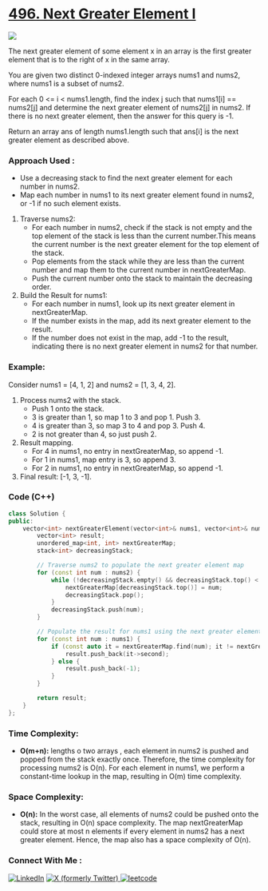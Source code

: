# [496. Next Greater Element I](https://leetcode.com/problems/next-greater-element-i/)

![](https://badgen.net/badge/Level/Easy/green)

The next greater element of some element x in an array is the first greater element that is to the right of x in the same array.

You are given two distinct 0-indexed integer arrays nums1 and nums2, where nums1 is a subset of nums2.

For each 0 <= i < nums1.length, find the index j such that nums1[i] == nums2[j] and determine the next greater element of nums2[j] in nums2. If there is no next greater element, then the answer for this query is -1.

Return an array ans of length nums1.length such that ans[i] is the next greater element as described above.

### Approach Used :

-   Use a decreasing stack to find the next greater element for each number in nums2.
-   Map each number in nums1 to its next greater element found in nums2, or -1 if no such element exists.

1.  Traverse nums2:
    -   For each number in nums2, check if the stack is not empty and the top element of the stack is less than the current number.This means the current number is the next greater element for the top element of the stack.
    -   Pop elements from the stack while they are less than the current number and map them to the current number in nextGreaterMap.
    -   Push the current number onto the stack to maintain the decreasing order.
2.  Build the Result for nums1:
    -   For each number in nums1, look up its next greater element in nextGreaterMap.
    -   If the number exists in the map, add its next greater element to the result.
    -   If the number does not exist in the map, add -1 to the result, indicating there is no next greater element in nums2 for that number.
### Example:
Consider nums1 = [4, 1, 2] and nums2 = [1, 3, 4, 2].

1. Process nums2 with the stack.
    -   Push 1 onto the stack.
    -   3 is greater than 1, so map 1 to 3 and pop 1. Push 3.
    -   4 is greater than 3, so map 3 to 4 and pop 3. Push 4.
    -   2 is not greater than 4, so just push 2.
2. Result mapping.
    -   For 4 in nums1, no entry in nextGreaterMap, so append -1.
    -   For 1 in nums1, map entry is 3, so append 3.
    -   For 2 in nums1, no entry in nextGreaterMap, so append -1.
3.  Final result: [-1, 3, -1].
### Code (C++)

```cpp
class Solution {
public:
    vector<int> nextGreaterElement(vector<int>& nums1, vector<int>& nums2) {
        vector<int> result;
        unordered_map<int, int> nextGreaterMap;
        stack<int> decreasingStack;

        // Traverse nums2 to populate the next greater element map
        for (const int num : nums2) {
            while (!decreasingStack.empty() && decreasingStack.top() < num) {
                nextGreaterMap[decreasingStack.top()] = num;
                decreasingStack.pop();
            }
            decreasingStack.push(num);
        }

        // Populate the result for nums1 using the next greater element map
        for (const int num : nums1) {
            if (const auto it = nextGreaterMap.find(num); it != nextGreaterMap.end()) {
                result.push_back(it->second);
            } else {
                result.push_back(-1);
            }
        }

        return result;
    }
};

```

### Time Complexity:
- **O(m+n):** lengths o two arrays , each element in nums2 is pushed and popped from the stack exactly once. Therefore, the time complexity for processing nums2 is O(n). For each element in nums1, we perform a constant-time lookup in the map, resulting in O(m) time complexity.

### Space Complexity:
- **O(n):** In the worst case, all elements of nums2 could be pushed onto the stack, resulting in O(n) space complexity. The map nextGreaterMap could store at most n elements if every element in nums2 has a next greater element. Hence, the map also has a space complexity of O(n).


### Connect With Me : 

<a href="https://www.linkedin.com/in/shivam-ray-b4306524a/" target="_blank"><img src="https://img.shields.io/badge/LinkedIn-0077B5?style=for-the-badge&logo=linkedin&logoColor=white" alt="LinkedIn"></a>
<a href="https://x.com/rai_shivam11/" target="_blank"><img src="https://img.shields.io/badge/Twitter-1DA1F2?style=for-the-badge&logo=twitter&logoColor=white" alt="X (formerly Twitter)">
</a>
<a href="https://leetcode.com/u/shrunited0702/" target="_blank"><img src="https://img.shields.io/badge/LeetCode-000000?style=for-the-badge&logo=LeetCode&logoColor=#d16c06" alt="leetcode">
</a>
